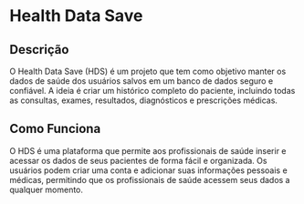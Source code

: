 # Health Data Save

## Descrição
O Health Data Save (HDS) é um projeto que tem como objetivo manter os dados de saúde dos usuários salvos em um banco de dados seguro e confiável. A ideia é criar um histórico completo do paciente, incluindo todas as consultas, exames, resultados, diagnósticos e prescrições médicas.

## Como Funciona
O HDS é uma plataforma que permite aos profissionais de saúde inserir e acessar os dados de seus pacientes de forma fácil e organizada. Os usuários podem criar uma conta e adicionar suas informações pessoais e médicas, permitindo que os profissionais de saúde acessem seus dados a qualquer momento.